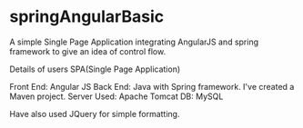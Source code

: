 # springAngularBasic
A simple Single Page Application integrating AngularJS and spring framework to give an idea of control flow.

Details of users SPA(Single Page Application)

Front End: Angular JS
Back End: Java with Spring framework. I've created a Maven project.
Server Used: Apache Tomcat
DB: MySQL

Have also used JQuery for simple formatting.

